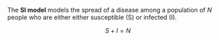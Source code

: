 The **SI model** models the spread of a disease among a population of $N$ people who are either either susceptible (S) or infected (I). 

$$
S+I = N
$$